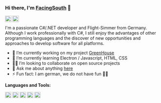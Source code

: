### Hi there, I'm [FacingSouth](https://www.facing-south.com) 👋

<a href="https://twitter.com/_Facing_South_">
  <img align="left" alt="FacingSouth | Twitter" width="21px" src="https://facing-south.com/img/twitter.svg" />
</a>
<a href="https://discord.gg/VK4k3Br">
  <img align="left" alt="FacingSouth" width="21px" src="https://facing-south.com/img/discord.svg" />
</a>

<br />

I'm a passionate C#/.NET developer and Flight-Simmer from Germany. Although I work professionally with C#, I still enjoy the advantages of other programming languages and the discover of new opportunities and approaches to develop software for all platforms.

- 🔭 I’m currently working on my project [GreenHouse](https://github.com/Facing-South/GreenHouse)
- 🌱 I’m currently learning Electron / Javascript, HTML, CSS
- 🧑‍💻 I’m looking to collaborate on open source projects
- 💬 Ask me about anything [here](https://www.facing-south.com)
- ⚡ Fun fact: I am german, we do not have fun 🤷‍♂️

**Languages and Tools:**  

<code><img height="20" src="https://facing-south.com/img/csharp.png"></code>
<code><img height="20" src="https://facing-south.com/img/python.png"></code>
<code><img height="20" src="https://facing-south.com/img/javascript.png"></code>
<code><img height="20" src="https://facing-south.com/img/nodejs.png"></code>
<code><img height="20" src="https://facing-south.com/img/html.png"></code>
